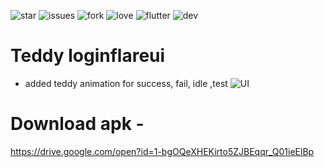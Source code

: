 ![star](https://img.shields.io/github/stars/swaraj961/InteractiveTeddy-LoginUI) ![issues](https://img.shields.io/github/issues/swaraj961/InteractiveTeddy-LoginUI) ![fork](https://img.shields.io/github/forks/swaraj961/InteractiveTeddy-LoginUI) ![love](https://img.shields.io/badge/open%20%20source-%E2%9D%A4-red) ![flutter](https://img.shields.io/badge/Flutter-Framework-blue) ![dev](https://img.shields.io/badge/developed%20by%20-swaraj%20routray-green)

# Teddy loginflareui

- added teddy animation for success, fail, idle ,test
![UI](https://github.com/swaraj961/InteractiveTeddy-LoginUI/blob/master/loginflareui/assets/logiinflare.gif)


# Download apk  - 
https://drive.google.com/open?id=1-bgOQeXHEKirto5ZJBEqqr_Q01ieElBp
